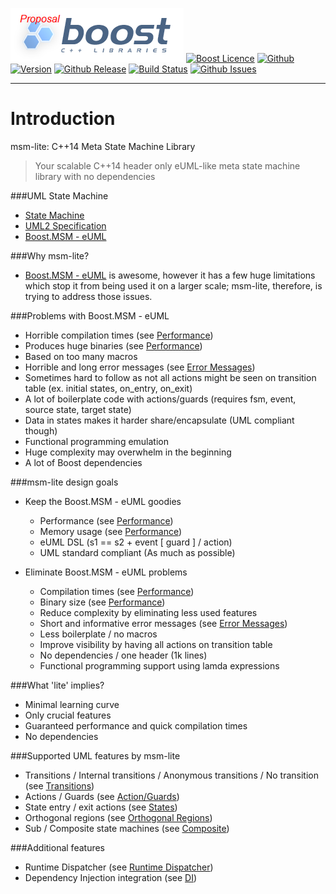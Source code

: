 ![Boost libraries](img/boost.png)
<a href="http://www.boost.org/LICENSE_1_0.txt" target="_blank">![Boost Licence](http://img.shields.io/badge/license-boost-blue.svg)</a>
<a href="https://github.com/krzysztof-jusiak/msm-lite" target="_blank">![Github](https://img.shields.io/badge/msm_lite-github-blue.svg)</a>
<a href="https://github.com/krzysztof-jusiak/msm-lite/releases" target="_blank">![Version](https://badge.fury.io/gh/krzysztof-jusiak%2Fmsm-lite.svg)</a>
<a href="https://github.com/krzysztof-jusiak/msm-lite/releases/latest" target="_blank">![Github Release](http://img.shields.io/github/release/krzysztof-jusiak/msm-lite.svg)</a>
<a href="https://travis-ci.org/krzysztof-jusiak/msm-lite" target="_blank">![Build Status](https://img.shields.io/travis/krzysztof-jusiak/msm-lite/cpp14.svg?label=linux/osx)</a>
<a href="http://github.com/krzysztof-jusiak/msm-lite/issues" target="_blank">![Github Issues](https://img.shields.io/github/issues/krzysztof-jusiak/msm-lite.svg)</a>

---------------------------------------

Introduction
============

msm-lite: C++14 Meta State Machine Library

> Your scalable C++14 header only eUML-like meta state machine library with no dependencies


###UML State Machine

* [State Machine](https://en.wikipedia.org/wiki/UML_state_machine)
* [UML2 Specification](http://www.omg.org/spec/UML/2.5)
* [Boost.MSM - eUML](http://www.boost.org/doc/libs/1_60_0/libs/msm/doc/HTML/ch03s04.html)

###Why msm-lite?

* [Boost.MSM - eUML](http://www.boost.org/doc/libs/1_60_0/libs/msm/doc/HTML/ch03s04.html) is awesome, however it has a few huge limitations which stop it from being used it on a larger scale;
  msm-lite, therefore, is trying to address those issues.

###Problems with Boost.MSM - eUML

* Horrible compilation times (see [Performance](overview.md#performance))
* Produces huge binaries (see [Performance](overview.md#performance))
* Based on too many macros
* Horrible and long error messages (see [Error Messages](overview.md#error-messages))
* Sometimes hard to follow as not all actions might be seen on transition table (ex. initial states, on\_entry, on\_exit)
* A lot of boilerplate code with actions/guards (requires fsm, event, source state, target state)
* Data in states makes it harder share/encapsulate (UML compliant though)
* Functional programming emulation
* Huge complexity may overwhelm in the beginning
* A lot of Boost dependencies

###msm-lite design goals

* Keep the Boost.MSM - eUML goodies
    * Performance (see [Performance](overview.md#performance))
    * Memory usage (see [Performance](overview.md#performance))
    * eUML DSL (s1 == s2 + event [ guard ] / action)
    * UML standard compliant (As much as possible)

* Eliminate Boost.MSM - eUML problems
    * Compilation times (see [Performance](overview.md#performance))
    * Binary size (see [Performance](overview.md#performance))
    * Reduce complexity by eliminating less used features
    * Short and informative error messages (see [Error Messages](overview.md#error-messages))
    * Less boilerplate / no macros
    * Improve visibility by having all actions on transition table
    * No dependencies / one header (1k lines)
    * Functional programming support using lamda expressions

###What 'lite' implies?

* Minimal learning curve
* Only crucial features
* Guaranteed performance and quick compilation times
* No dependencies

###Supported UML features by msm-lite

* Transitions / Internal transitions / Anonymous transitions / No transition (see [Transitions](examples.md#transitions))
* Actions / Guards (see [Action/Guards](examples.md#action-guards))
* State entry / exit actions (see [States](examples.md#states))
* Orthogonal regions (see [Orthogonal Regions](examples.md#orthogonal-regions))
* Sub / Composite state machines (see [Composite](examples.md#composite))

###Additional features

* Runtime Dispatcher (see [Runtime Dispatcher](examples.md#runtime-dispatcher))
* Dependency Injection integration (see [DI](examples.md#dependency-injection))


